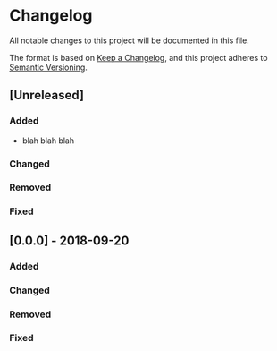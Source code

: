 # Changelog
All notable changes to this project will be documented in this file.

The format is based on [Keep a Changelog](https://keepachangelog.com/en/1.0.0/),
and this project adheres to [Semantic Versioning](https://semver.org/spec/v2.0.0.html).


## [Unreleased]
### Added
- blah blah blah
### Changed
### Removed
### Fixed

## [0.0.0] - 2018-09-20
### Added
### Changed
### Removed
### Fixed

